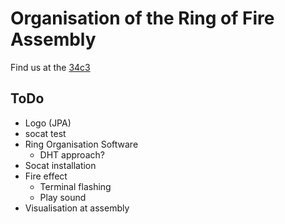 # Organisation of the Ring of Fire Assembly

Find us at the [34c3](https://events.ccc.de/congress/2017/wiki/index.php/Assembly:Socat_Ring_of_Fire)

## ToDo

- Logo (JPA)
- socat test
- Ring Organisation Software
   * DHT approach? 
- Socat installation
- Fire effect 
   * Terminal flashing
   * Play sound
- Visualisation at assembly 
 
